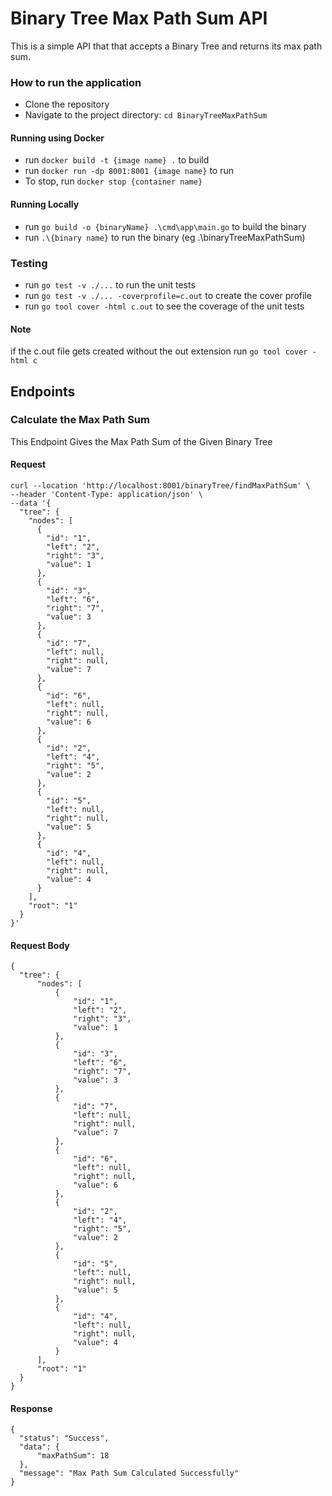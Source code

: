 # Binary Tree Max Path Sum API

This is a simple  API that that accepts a Binary Tree
and returns its max path sum.

### How to run the application

- Clone the repository
- Navigate to the project directory: `cd BinaryTreeMaxPathSum`

#### Running using Docker

- run `docker build -t {image name} .` to build
- run `docker run -dp 8001:8001 {image name}` to run
- To stop, run `docker stop {container name}` 


#### Running Locally

- run `go build -o {binaryName} .\cmd\app\main.go` to build the binary
- run `.\{binary name}` to run the binary (eg .\binaryTreeMaxPathSum)

### Testing

- run `go test -v ./...` to run the unit tests
- run `go test -v ./... -coverprofile=c.out` to create the cover profile
- run `go tool cover -html c.out` to see the
  coverage of the unit tests

#### Note
if the c.out file gets created without the out extension
run `go tool cover -html c`

## Endpoints

### Calculate the Max Path Sum

This Endpoint Gives the Max Path Sum of the Given Binary
Tree

#### Request

    curl --location 'http://localhost:8001/binaryTree/findMaxPathSum' \
    --header 'Content-Type: application/json' \
    --data '{
      "tree": {
        "nodes": [
          {
            "id": "1",
            "left": "2",
            "right": "3",
            "value": 1
          },
          {
            "id": "3",
            "left": "6",
            "right": "7",
            "value": 3
          },
          {
            "id": "7",
            "left": null,
            "right": null,
            "value": 7
          },
          {
            "id": "6",
            "left": null,
            "right": null,
            "value": 6
          },
          {
            "id": "2",
            "left": "4",
            "right": "5",
            "value": 2
          },
          {
            "id": "5",
            "left": null,
            "right": null,
            "value": 5
          },
          {
            "id": "4",
            "left": null,
            "right": null,
            "value": 4
          }
        ],
        "root": "1"
      }
    }'

#### Request Body

    {
      "tree": {
          "nodes": [
              {
                  "id": "1",
                  "left": "2",
                  "right": "3",
                  "value": 1
              },
              {
                  "id": "3",
                  "left": "6",
                  "right": "7",
                  "value": 3
              },
              {
                  "id": "7",
                  "left": null,
                  "right": null,
                  "value": 7
              },
              {
                  "id": "6",
                  "left": null,
                  "right": null,
                  "value": 6
              },
              {
                  "id": "2",
                  "left": "4",
                  "right": "5",
                  "value": 2
              },
              {
                  "id": "5",
                  "left": null,
                  "right": null,
                  "value": 5
              },
              {
                  "id": "4",
                  "left": null,
                  "right": null,
                  "value": 4
              }
          ],
          "root": "1"
      }
    }

#### Response

    {
      "status": "Success",
      "data": {
          "maxPathSum": 18
      },
      "message": "Max Path Sum Calculated Successfully"
    }


